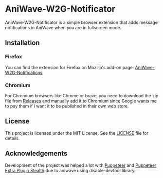 # AniWave-W2G-Notificator
AniWave-W2G-Notificator is a simple browser extension that adds message notifications in AniWave when you are in fullscreen mode.

## Installation

### Firefox
You can find the extension for Firefox on Mozilla's add-on page: [AniWave-W2G-Notifications](https://addons.mozilla.org/en-US/firefox/addon/aniwave-w2g-notifications/)

### Chromium
For Chromium browsers like Chrome or brave, you need to download the zip file from [Releases](https://github.com/yourusername/AniWave-W2G-Notificator/releases) and manually add it to Chromium since Google wants me to pay them if i want it to be published in their own web store.

## License

This project is licensed under the MIT License. See the [LICENSE](LICENSE) file for details.

## Acknowledgements

Development of the project was helped a lot with [Puppeteer](https://www.npmjs.com/package/puppeteer) and [Puppeteer Extra Plugin Stealth](https://www.npmjs.com/package/puppeteer-extra-plugin-stealth) due to aniwave using disable-devtool library.
